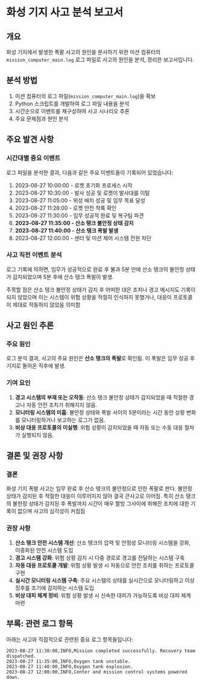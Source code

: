 # 화성 기지 사고 분석 보고서

## 개요
화성 기지에서 발생한 폭팔 사고의 원인을 분사하기 위한 미션 컴퓨터의 `mission_computer_main.log` 로그 파일로 사고의 원인을 분석, 정리한 보고서입니다.

## 분석 방법
1. 미션 컴퓨터의 로그 파일(`mission_computer_main.log`)을 확보
2. Python 스크립트를 개발하여 로그 파일 내용을 분석
3. 시간순으로 이벤트를 재구성하여 사고 시나리오 추론
4. 주요 문제점과 원인 분석

## 주요 발견 사항

### 시간대별 중요 이벤트
로그 파일을 분석한 결과, 다음과 같은 주요 이벤트들이 기록되어 있었습니다:


1. 2023-08-27 10:00:00 - 로켓 초기화 프로세스 시작
2. 2023-08-27 10:30:00 - 발사 성공 및 로켓이 발사대를 이탈
3. 2023-08-27 11:05:00 - 위성 배치 성공 및 임무 목표 달성
4. 2023-08-27 11:28:00 - 로켓 안전 착륙 확인
5. 2023-08-27 11:30:00 - 임무 성공적 완료 및 복구팀 파견
6. **2023-08-27 11:35:00 - 산소 탱크 불안정 상태 감지**
7. **2023-08-27 11:40:00 - 산소 탱크 폭발 발생**
8. 2023-08-27 12:00:00 - 센터 및 미션 제어 시스템 전원 차단

### 사고 직전 이벤트 분석
로그 기록에 의하면, 임무가 성공적으로 완료 후 불과 5분 만에 산소 탱크의 불안정 상태가 감지되었으며 5분 후에 산소 탱크 폭발이 발생.

주목할 점은 산소 탱크 불안정 상태가 감지 후 어떠한 대은 조치나 경고 메시지도 기록이 되지 않았으며 이는 시스템이 위험 상황을 적절히 인식하지 못했거나, 대응이 프로토콜이 제대로 작동하지 않았음 의미함

## 사고 원인 추론

### 주요 원인
로그 분석 결과, 사고의 주요 원인은 **산소 탱크의 폭발**로 확인됨. 이 폭발은 임무 성공 후 기지로 돌아온 직후에 발생.

### 기여 요인
1. **경고 시스템의 부재 또는 오작동**: 산소 탱크 불안정 상태가 감지되었을 때 적절한 경고나 자동 안전 조치가 취해지지 않음.
2. **모니터링 시스템의 미흡**: 불안정 상태와 폭발 사이의 5분이라는 시간 동안 상황 변화를 모니터링하거나 보고하는 로그가 없음.
3. **비상 대응 프로토콜의 미실행**: 위험 상황이 감지되었을 때 자동 또는 수동 대응 절차가 실행되지 않음.

## 결론 및 권장 사항

### 결론
화성 기지 폭발 사고는 임무 완료 후 산소 탱크의 불안정으로 인한 폭팔로 판다. 불안정 상태가 감지된 후 적절한 대응이 이루어지지 않아 결국 큰사고로 이어짐.
특히 산소 탱크의 불한정 상태가 감지된 후 폭발까지 시간이 매우 짤방 그사이에 취해진 조치에 대한 기록이 없으며 사고의 심각성이 커짐짐

### 권장 사항
1. **산소 탱크 안전 시스템 개선**: 산소 탱크의 압력 및 안정성 모니터링 시스템을 강화, 이중화된 안전 시스템 도입
2. **경고 시스템 강화**: 위험 상황 감지 시 다중 경로로 경고를 전달하는 시스템 구축
3. **자동 대응 프로토콜 개발**: 위험 상황 발생 시 자동으로 안전 조치를 취하는 프로토콜 구현
4. **실시간 모니터링 시스템 구축**: 주요 시스템의 상태를 실시간으로 모니터링하고 이상 징후를 조기에 감지하는 시스템 도입
5. **비상 대피 체계 정비**: 위험 상황 발생 시 신속한 대피가 가능하도록 비상 대피 체계 마련

## 부록: 관련 로그 항목
아래는 사고와 직접적으로 관련된 중요 로그 항목들입니다:

```
2023-08-27 11:30:00,INFO,Mission completed successfully. Recovery team dispatched.
2023-08-27 11:35:00,INFO,Oxygen tank unstable.
2023-08-27 11:40:00,INFO,Oxygen tank explosion.
2023-08-27 12:00:00,INFO,Center and mission control systems powered down.
```



